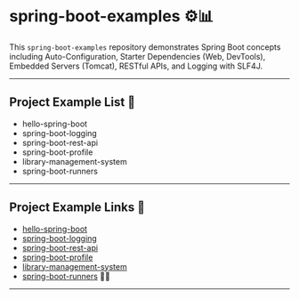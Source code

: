 # spring-boot-examples ⚙️📊

This `spring-boot-examples` repository demonstrates Spring Boot concepts including Auto-Configuration, Starter Dependencies (Web, DevTools), Embedded Servers (Tomcat), RESTful APIs, and Logging with SLF4J.

---

## Project Example List 📂

- hello-spring-boot  
- spring-boot-logging  
- spring-boot-rest-api  
- spring-boot-profile  
- library-management-system  
- spring-boot-runners 

---

## Project Example Links 🔗

- [hello-spring-boot](https://github.com/thevishalchothe/spring-boot-examples/tree/b777790ed90667e9b3deb4ecde3162aa4694f9a1/hello-spring-boot)
- [spring-boot-logging](https://github.com/thevishalchothe/spring-boot-examples/tree/b777790ed90667e9b3deb4ecde3162aa4694f9a1/spring-boot-logging)
- [spring-boot-rest-api](https://github.com/thevishalchothe/spring-boot-examples/tree/b777790ed90667e9b3deb4ecde3162aa4694f9a1/spring-boot-rest-api)
- [spring-boot-profile](https://github.com/thevishalchothe/spring-boot-examples/tree/b777790ed90667e9b3deb4ecde3162aa4694f9a1/spring-boot-profile)
- [library-management-system](https://github.com/thevishalchothe/spring-boot-examples/tree/b777790ed90667e9b3deb4ecde3162aa4694f9a1/library-management-system)
- [spring-boot-runners](https://github.com/thevishalchothe/spring-boot-examples/tree/2ea82f034332b6419ce2417ce0939a7a1c49b7b2/spring-boot-runners) 🏃‍♂️

---
